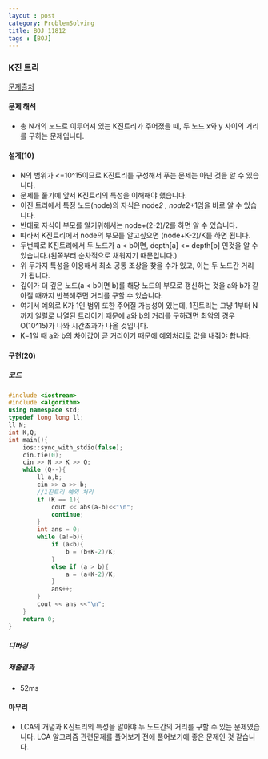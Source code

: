```yaml
---
layout : post
category: ProblemSolving
title: BOJ 11812
tags : [BOJ]
---
```

### K진 트리

[문제출처](https://www.acmicpc.net/problem/11812)

#### 문제 해석
  
- 총 N개의 노드로 이루어져 있는 K진트리가 주어졌을 때, 두 노드 x와 y 사이의 거리를 구하는 문제입니다.

#### 설계(10)

- N의 범위가 <=10^15이므로 K진트리를 구성해서 푸는 문제는 아닌 것을 알 수 있습니다.
- 문제를 풀기에 앞서 K진트리의 특성을 이해해야 했습니다.
- 이진 트리에서 특정 노드(node)의 자식은 node*2 , node*2+1임을 바로 알 수 있습니다.
- 반대로 자식이 부모를 알기위해서는 node+(2-2)/2를 하면 알 수 있습니다.
- 따라서 K진트리에서 node의 부모를 알고싶으면 (node+K-2)/K를 하면 됩니다.
- 두번째로 K진트리에서 두 노드가 a < b이면, depth[a] <= depth[b] 인것을 알 수 있습니다.(왼쪽부터 순차적으로 채워지기 때문입니다.)
- 위 두가지 특성을 이용해서 최소 공통 조상을 찾을 수가 있고, 이는 두 노드간 거리가 됩니다.
- 깊이가 더 깊은 노드(a < b이면 b)를 해당 노드의 부모로 갱신하는 것을 a와 b가 같아질 때까지 반복해주면 거리를 구할 수 있습니다.
- 여기서 예외로 K가 1인 범위 또한 주어질 가능성이 있는데, 1진트리는 그냥 1부터 N까지 일렬로 나열된 트리이기 때문에 a와 b의 거리를 구하려면 최악의 경우 O(10^15)가 나와 시간초과가 나올 것입니다.
- K=1일 때 a와 b의 차이값이 곧 거리이기 때문에 예외처리로 값을 내줘야 합니다.

#### 구현(20)

##### 코드

```cpp
#include <iostream>
#include <algorithm>
using namespace std;
typedef long long ll;
ll N;
int K,Q;
int main(){
    ios::sync_with_stdio(false);
    cin.tie(0);
    cin >> N >> K >> Q;
    while (Q--){
        ll a,b;
        cin >> a >> b;
        //1진트리 예외 처리
        if (K == 1){
            cout << abs(a-b)<<"\n";
            continue;
        }
        int ans = 0;
        while (a!=b){
            if (a<b){
                b = (b+K-2)/K;
            }
            else if (a > b){
                a = (a+K-2)/K;
            }
            ans++;
        }
        cout << ans <<"\n";
    }
    return 0;
}
```

##### 디버깅

##### 제출결과

- 52ms

#### 마무리

- LCA의 개념과 K진트리의 특성을 알아야 두 노드간의 거리를 구할 수 있는 문제였습니다. LCA 알고리즘 관련문제를 풀어보기 전에 풀어보기에 좋은 문제인 것 같습니다.
